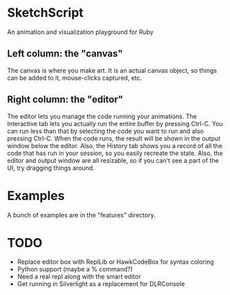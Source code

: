 SketchScript
============
An animation and visualization playground for Ruby

Left column: the "canvas"
-------------------------
The canvas is where you make art. It is an actual canvas object, so things can be added to it, mouse-clicks captured, etc.

Right column: the "editor"
--------------------------
The editor lets you manage the code running your animations. The Interactive tab lets you actually run the entire buffer by pressing Ctrl-C. You can run less than that by selecting the code you want to run and also pressing Ctrl-C.
When the code runs, the result will be shown in the output window below the editor. Also, the History tab shows you a record of all the code that has run in your session, so you easily recreate the state.
Also, the editor and output window are all resizable, so if you can't see a part of the UI, try dragging things around.

Examples
========
A bunch of examples are in the "features" directory.

TODO
====
- Replace editor box with ReplLib or HawkCodeBox for syntax coloring
- Python support (maybe a %<language> command?)
- Need a real repl along with the smart editor
- Get running in Silverlight as a replacement for DLRConsole
